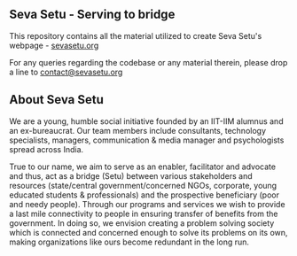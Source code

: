## Seva Setu - Serving to bridge

This repository contains all the material utilized to create Seva Setu's webpage - [sevasetu.org](sevasetu.org)

For any queries regarding the codebase or any material therein, please drop a line to contact@sevasetu.org

## About Seva Setu
We are a young, humble social initiative founded by an IIT-IIM alumnus and an ex-bureaucrat. 
Our team members include consultants, technology specialists, managers, communication & media manager and psychologists spread across India.

True to  our name, we aim to serve as an enabler, facilitator and advocate and thus, act as a bridge (Setu) between various stakeholders and resources (state/central government/concerned NGOs, corporate, young educated students & professionals) and the prospective beneficiary (poor and needy people).
Through our programs and services we wish to provide a last mile connectivity to people in ensuring transfer of benefits from the government. 
In doing so, we envision creating a problem solving society which is connected and concerned enough to solve its problems on its own, making organizations like ours become redundant in the long run.
